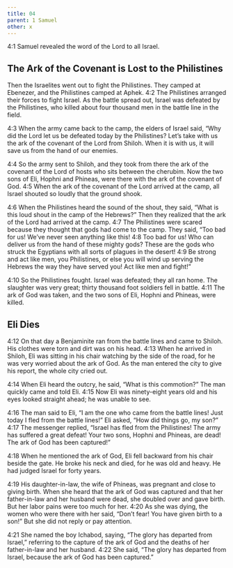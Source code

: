 ```yaml
---
title: 04
parent: 1 Samuel
other: x
---
```



<a name="4:1">4:1</a> Samuel revealed the word of the Lord to all Israel.

## The Ark of the Covenant is Lost to the Philistines

Then the Israelites went out to fight the Philistines. They camped at Ebenezer, and the Philistines camped at Aphek. <a name="4:2">4:2</a> The Philistines arranged their forces to fight Israel. As the battle spread out, Israel was defeated by the Philistines, who killed about four thousand men in the battle line in the field.

<a name="4:3">4:3</a> When the army came back to the camp, the elders of Israel said, “Why did the Lord let us be defeated today by the Philistines? Let’s take with us the ark of the covenant of the Lord from Shiloh. When it is with us, it will save us from the hand of our enemies.

<a name="4:4">4:4</a> So the army sent to Shiloh, and they took from there the ark of the covenant of the Lord of hosts who sits between the cherubim. Now the two sons of Eli, Hophni and Phineas, were there with the ark of the covenant of God. <a name="4:5">4:5</a> When the ark of the covenant of the Lord arrived at the camp, all Israel shouted so loudly that the ground shook.

<a name="4:6">4:6</a> When the Philistines heard the sound of the shout, they said, “What is this loud shout in the camp of the Hebrews?” Then they realized that the ark of the Lord had arrived at the camp. <a name="4:7">4:7</a> The Philistines were scared because they thought that gods had come to the camp. They said, “Too bad for us! We’ve never seen anything like this! <a name="4:8">4:8</a> Too bad for us! Who can deliver us from the hand of these mighty gods? These are the gods who struck the Egyptians with all sorts of plagues in the desert! <a name="4:9">4:9</a> Be strong and act like men, you Philistines, or else you will wind up serving the Hebrews the way they have served you! Act like men and fight!”

<a name="4:10">4:10</a> So the Philistines fought. Israel was defeated; they all ran home. The slaughter was very great; thirty thousand foot soldiers fell in battle. <a name="4:11">4:11</a> The ark of God was taken, and the two sons of Eli, Hophni and Phineas, were killed.

## Eli Dies

<a name="4:12">4:12</a> On that day a Benjaminite ran from the battle lines and came to Shiloh. His clothes were torn and dirt was on his head. <a name="4:13">4:13</a> When he arrived in Shiloh, Eli was sitting in his chair watching by the side of the road, for he was very worried about the ark of God. As the man entered the city to give his report, the whole city cried out.

<a name="4:14">4:14</a> When Eli heard the outcry, he said, “What is this commotion?” The man quickly came and told Eli. <a name="4:15">4:15</a> Now Eli was ninety-eight years old and his eyes looked straight ahead; he was unable to see.

<a name="4:16">4:16</a> The man said to Eli, “I am the one who came from the battle lines! Just today I fled from the battle lines!” Eli asked, “How did things go, my son?” <a name="4:17">4:17</a> The messenger replied, “Israel has fled from the Philistines! The army has suffered a great defeat! Your two sons, Hophni and Phineas, are dead! The ark of God has been captured!”

<a name="4:18">4:18</a> When he mentioned the ark of God, Eli fell backward from his chair beside the gate. He broke his neck and died, for he was old and heavy. He had judged Israel for forty years.

<a name="4:19">4:19</a> His daughter-in-law, the wife of Phineas, was pregnant and close to giving birth. When she heard that the ark of God was captured and that her father-in-law and her husband were dead, she doubled over and gave birth. But her labor pains were too much for her. <a name="4:20">4:20</a> As she was dying, the women who were there with her said, “Don’t fear! You have given birth to a son!” But she did not reply or pay attention.

<a name="4:21">4:21</a> She named the boy Ichabod, saying, “The glory has departed from Israel,” referring to the capture of the ark of God and the deaths of her father-in-law and her husband. <a name="4:22">4:22</a> She said, “The glory has departed from Israel, because the ark of God has been captured.”
